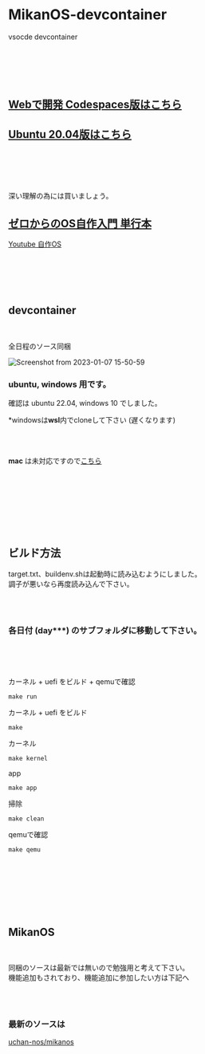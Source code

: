 # MikanOS-devcontainer

vsocde devcontainer

<br><br><br><br>


## [Webで開発 Codespaces版はこちら](https://github.com/kxkx5150/MikanOS-Codespaces)

## [Ubuntu 20.04版はこちら](https://github.com/kxkx5150/MikanOS-devcontainer-Codespaces/tree/master)


<br><br><br><br>


深い理解の為には買いましょう。  

## [ゼロからのOS自作入門 単行本](https://www.amazon.co.jp/%E3%82%BC%E3%83%AD%E3%81%8B%E3%82%89%E3%81%AEOS%E8%87%AA%E4%BD%9C%E5%85%A5%E9%96%80-%E5%86%85%E7%94%B0-%E5%85%AC%E5%A4%AA/dp/4839975868)

[Youtube 自作OS](https://www.youtube.com/watch?v=PvmLLKnIzcs&list=PLbBGNsln3DxTLHB9GFM6_drAJ1JQXIOud&index=1)

<br><br><br><br>

## devcontainer

<br>

全日程のソース同梱

![Screenshot from 2023-01-07 15-50-59](https://user-images.githubusercontent.com/10168979/211135361-58a5176e-a5fd-4eaf-bc4b-7f8b641d4d7c.png)



### ubuntu, windows 用です。  

確認は ubuntu 22.04, windows 10 でしました。

*windowsは**wsl**内でcloneして下さい (遅くなります)

<br><br>

**mac** は未対応ですので[こちら](https://github.com/sarisia/mikanos-devcontainer)

<br><br>

<br><br><br><br>




## ビルド方法

target.txt、buildenv.shは起動時に読み込むようにしました。  
調子が悪いなら再度読み込んで下さい。  

<br><br>

### 各日付 (day***) のサブフォルダに移動して下さい。

<br><br><br>

カーネル + uefi をビルド + qemuで確認
```shell
make run
```


カーネル + uefi をビルド
```shell
make
```


カーネル
```shell
make kernel
```


app
```shell
make app
```


掃除
```shell
make clean
```


qemuで確認
```shell
make qemu
```




<br><br><br>
<br><br><br>


## MikanOS

<br>

同梱のソースは最新では無いので勉強用と考えて下さい。  
機能追加もされており、機能追加に参加したい方は下記へ

<br><br>

### 最新のソースは
[uchan-nos/mikanos](https://github.com/uchan-nos/mikanos)


<br><br><br>
<br><br><br>
<br><br><br>
